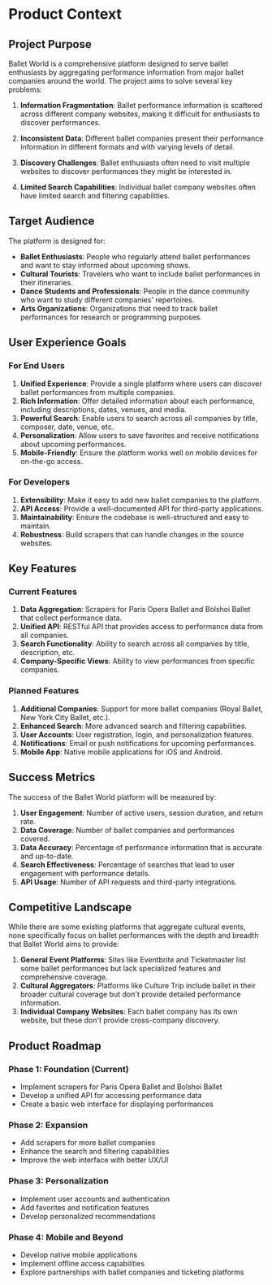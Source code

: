 # Product Context

## Project Purpose

Ballet World is a comprehensive platform designed to serve ballet enthusiasts by aggregating performance information from major ballet companies around the world. The project aims to solve several key problems:

1. **Information Fragmentation**: Ballet performance information is scattered across different company websites, making it difficult for enthusiasts to discover performances.

2. **Inconsistent Data**: Different ballet companies present their performance information in different formats and with varying levels of detail.

3. **Discovery Challenges**: Ballet enthusiasts often need to visit multiple websites to discover performances they might be interested in.

4. **Limited Search Capabilities**: Individual ballet company websites often have limited search and filtering capabilities.

## Target Audience

The platform is designed for:

- **Ballet Enthusiasts**: People who regularly attend ballet performances and want to stay informed about upcoming shows.
- **Cultural Tourists**: Travelers who want to include ballet performances in their itineraries.
- **Dance Students and Professionals**: People in the dance community who want to study different companies' repertoires.
- **Arts Organizations**: Organizations that need to track ballet performances for research or programming purposes.

## User Experience Goals

### For End Users

1. **Unified Experience**: Provide a single platform where users can discover ballet performances from multiple companies.
2. **Rich Information**: Offer detailed information about each performance, including descriptions, dates, venues, and media.
3. **Powerful Search**: Enable users to search across all companies by title, composer, date, venue, etc.
4. **Personalization**: Allow users to save favorites and receive notifications about upcoming performances.
5. **Mobile-Friendly**: Ensure the platform works well on mobile devices for on-the-go access.

### For Developers

1. **Extensibility**: Make it easy to add new ballet companies to the platform.
2. **API Access**: Provide a well-documented API for third-party applications.
3. **Maintainability**: Ensure the codebase is well-structured and easy to maintain.
4. **Robustness**: Build scrapers that can handle changes in the source websites.

## Key Features

### Current Features

1. **Data Aggregation**: Scrapers for Paris Opera Ballet and Bolshoi Ballet that collect performance data.
2. **Unified API**: RESTful API that provides access to performance data from all companies.
3. **Search Functionality**: Ability to search across all companies by title, description, etc.
4. **Company-Specific Views**: Ability to view performances from specific companies.

### Planned Features

1. **Additional Companies**: Support for more ballet companies (Royal Ballet, New York City Ballet, etc.).
2. **Enhanced Search**: More advanced search and filtering capabilities.
3. **User Accounts**: User registration, login, and personalization features.
4. **Notifications**: Email or push notifications for upcoming performances.
5. **Mobile App**: Native mobile applications for iOS and Android.

## Success Metrics

The success of the Ballet World platform will be measured by:

1. **User Engagement**: Number of active users, session duration, and return rate.
2. **Data Coverage**: Number of ballet companies and performances covered.
3. **Data Accuracy**: Percentage of performance information that is accurate and up-to-date.
4. **Search Effectiveness**: Percentage of searches that lead to user engagement with performance details.
5. **API Usage**: Number of API requests and third-party integrations.

## Competitive Landscape

While there are some existing platforms that aggregate cultural events, none specifically focus on ballet performances with the depth and breadth that Ballet World aims to provide:

1. **General Event Platforms**: Sites like Eventbrite and Ticketmaster list some ballet performances but lack specialized features and comprehensive coverage.
2. **Cultural Aggregators**: Platforms like Culture Trip include ballet in their broader cultural coverage but don't provide detailed performance information.
3. **Individual Company Websites**: Each ballet company has its own website, but these don't provide cross-company discovery.

## Product Roadmap

### Phase 1: Foundation (Current)

- Implement scrapers for Paris Opera Ballet and Bolshoi Ballet
- Develop a unified API for accessing performance data
- Create a basic web interface for displaying performances

### Phase 2: Expansion

- Add scrapers for more ballet companies
- Enhance the search and filtering capabilities
- Improve the web interface with better UX/UI

### Phase 3: Personalization

- Implement user accounts and authentication
- Add favorites and notification features
- Develop personalized recommendations

### Phase 4: Mobile and Beyond

- Develop native mobile applications
- Implement offline access capabilities
- Explore partnerships with ballet companies and ticketing platforms
